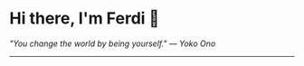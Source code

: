 <h1>Hi there, I'm Ferdi 👋</h1>

<p><em>
  "You change the world by being yourself." — Yoko Ono
</em></p>

---
